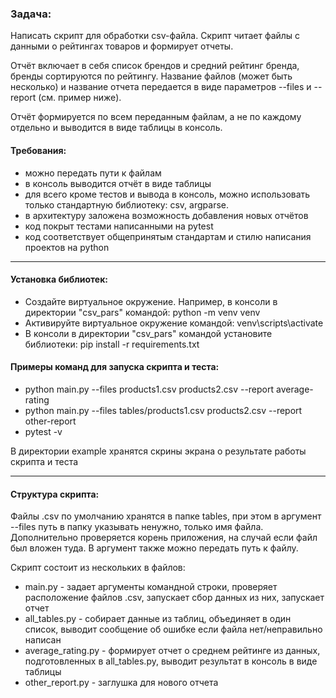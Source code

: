 <h3>Задача:</h3>
<p>Написать скрипт для обработки csv-файла. Скрипт читает файлы с данными о рейтингах товаров и формирует отчеты.</p>
<p>Отчёт включает в себя список брендов и средний рейтинг бренда, бренды сортируются по рейтингу. Название файлов (может быть несколько) и название отчета передается в виде параметров --files и --report (см. пример ниже).</p>
<p>Отчёт формируется по всем переданным файлам, а не по каждому отдельно и выводится в виде таблицы в консоль.</p>

<h4>Требования:</h4>
<ul>
        <li>можно передать пути к файлам</li>
        <li>в консоль выводится отчёт в виде таблицы</li>  
        <li>для всего кроме тестов и вывода в консоль, можно использовать только стандартную библиотеку: csv, argparse.</li>
        <li>в архитектуру заложена возможность добавления новых отчётов</li>
        <li>код покрыт тестами написанными на pytest</li>
        <li>код соответствует общепринятым стандартам и стилю написания проектов на python</li>

</ul>
<hr>

<h4>Установка библиотек:</h4>
<ul>
        <li>Создайте виртуальное окружение. Например, в консоли в директории "csv_pars" командой: python -m venv venv</li>
        <li>Активируйте виртуальное окружение командой: venv\scripts\activate</li>
        <li>В консоли в директории "csv_pars" командой установите библиотеки: pip install -r requirements.txt</li>
</ul>

<h4>Примеры команд для запуска скрипта и теста:</h4>
<ul>
        <li>python main.py --files products1.csv products2.csv --report average-rating</li>
        <li>python main.py --files tables/products1.csv products2.csv --report other-report </li>
        <li>pytest -v</li>
</ul>
<p>В директории example хранятся скрины экрана о результате работы скрипта и теста</p>
<hr>

<h4>Структура скрипта:</h4>
<p>Файлы .csv по умолчанию хранятся в папке tables, при этом в аргумент --files путь в папку указывать ненужно, только имя файла. Дополнительно проверяется корень приложения, на случай если файл был вложен туда. В аргумент также можно передать путь к файлу.</p>
<p>Скрипт состоит из нескольких в файлов:</p>
<ul>
        <li>main.py - задает аргументы командной строки, проверяет расположение файлов .csv, запускает сбор данных из них, запускает отчет</li>
        <li>all_tables.py - собирает данные из таблиц, объединяет в один список, выводит сообщение об ошибке если файла нет/неправильно написан </li>
        <li>average_rating.py - формирует отчет о среднем рейтинге из данных, подготовленных в all_tables.py, выводит результат в консоль в виде таблицы</li>
        <li>other_report.py - заглушка для нового отчета</li>        
</ul>
